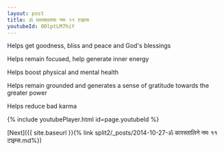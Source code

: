 ```yaml
---
layout: post
title: ॐ थलसथलया नमः ११ टाइम्स
youtubeId: 0DlptLM7hiY
---
```

 
 
Helps get goodness, bliss and peace and God's blessings
 
Helps remain focused, help generate inner energy 
 
Helps boost physical and mental health 
 
Helps remain grounded and generates a sense of gratitude towards the greater power 
 
Helps reduce bad karma
 
 
 
 


{% include youtubePlayer.html id=page.youtubeId %}
 
[Next]({{ site.baseurl }}{% link  split2/_posts/2014-10-27-ॐ कारस्तालिने नमः ११ टाइम्स.md%})
 
